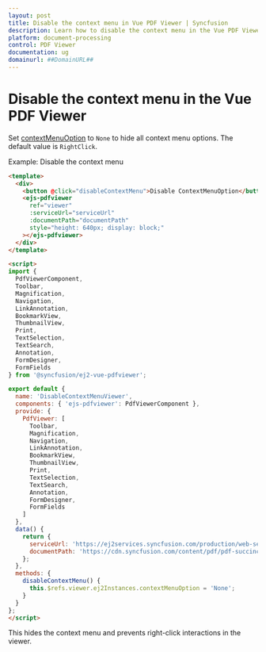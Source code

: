 ```yaml
---
layout: post
title: Disable the context menu in Vue PDF Viewer | Syncfusion
description: Learn how to disable the context menu in the Vue PDF Viewer using the contextMenuOption property.
platform: document-processing
control: PDF Viewer
documentation: ug
domainurl: ##DomainURL##
---
```


# Disable the context menu in the Vue PDF Viewer

Set [contextMenuOption](https://ej2.syncfusion.com/documentation/api/pdfviewer/#contextmenuoption) to `None` to hide all context menu options. The default value is `RightClick`.

Example: Disable the context menu

```html
<template>
  <div>
    <button @click="disableContextMenu">Disable ContextMenuOption</button>
    <ejs-pdfviewer
      ref="viewer"
      :serviceUrl="serviceUrl"
      :documentPath="documentPath"
      style="height: 640px; display: block;"
    ></ejs-pdfviewer>
  </div>
</template>

<script>
import {
  PdfViewerComponent,
  Toolbar,
  Magnification,
  Navigation,
  LinkAnnotation,
  BookmarkView,
  ThumbnailView,
  Print,
  TextSelection,
  TextSearch,
  Annotation,
  FormDesigner,
  FormFields
} from '@syncfusion/ej2-vue-pdfviewer';

export default {
  name: 'DisableContextMenuViewer',
  components: { 'ejs-pdfviewer': PdfViewerComponent },
  provide: {
    PdfViewer: [
      Toolbar,
      Magnification,
      Navigation,
      LinkAnnotation,
      BookmarkView,
      ThumbnailView,
      Print,
      TextSelection,
      TextSearch,
      Annotation,
      FormDesigner,
      FormFields
    ]
  },
  data() {
    return {
      serviceUrl: 'https://ej2services.syncfusion.com/production/web-services/api/pdfviewer',
      documentPath: 'https://cdn.syncfusion.com/content/pdf/pdf-succinctly.pdf'
    };
  },
  methods: {
    disableContextMenu() {
      this.$refs.viewer.ej2Instances.contextMenuOption = 'None';
    }
  }
};
</script>
```

This hides the context menu and prevents right-click interactions in the viewer.

